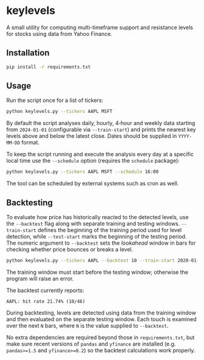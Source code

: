 # keylevels

A small utility for computing multi-timeframe support and resistance levels for
stocks using data from Yahoo Finance.

## Installation

```bash
pip install -r requirements.txt
```

## Usage

Run the script once for a list of tickers:

```bash
python keylevels.py --tickers AAPL MSFT
```

By default the script analyses daily, hourly, 4‑hour and weekly data starting
from `2024-01-01` (configurable via `--train-start`) and prints the nearest key
levels above and below the latest close. Dates should be supplied in
`YYYY-MM-DD` format.

To keep the script running and execute the analysis every day at a specific
local time use the `--schedule` option (requires the `schedule` package):

```bash
python keylevels.py --tickers AAPL MSFT --schedule 16:00
```

The tool can be scheduled by external systems such as cron as well.

## Backtesting


To evaluate how price has historically reacted to the detected levels, use the
`--backtest` flag along with separate training and testing windows. `--train-start`
defines the beginning of the training period used for level detection, while
`--test-start` marks the beginning of the testing period. The numeric argument
to `--backtest` sets the *lookahead* window in bars for checking whether price
bounces or breaks a level.

```bash
python keylevels.py --tickers AAPL --backtest 10 --train-start 2020-01-01 --test-start 2024-01-01
```

The training window must start before the testing window; otherwise the program
will raise an error.

The backtest currently reports:

```text
AAPL: hit rate 21.74% (10/46)
```

During backtesting, levels are detected using data from the training window
and then evaluated on the separate testing window. Each touch is examined over
the next `N` bars, where `N` is the value supplied to `--backtest`.

No extra dependencies are required beyond those in `requirements.txt`, but make
sure recent versions of `pandas` and `yfinance` are installed (e.g.
`pandas>=1.5` and `yfinance>=0.2`) so the backtest calculations work properly.

